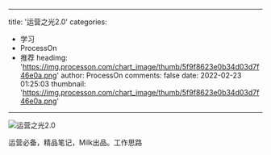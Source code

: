 
---
title: '运营之光2.0'
categories: 
 - 学习
 - ProcessOn
 - 推荐
headimg: 'https://img.processon.com/chart_image/thumb/5f9f8623e0b34d03d7f46e0a.png'
author: ProcessOn
comments: false
date: 2022-02-23 01:25:03
thumbnail: 'https://img.processon.com/chart_image/thumb/5f9f8623e0b34d03d7f46e0a.png'
---

<div>   
<img class="thumb" alt="运营之光2.0" src="https://img.processon.com/chart_image/thumb/5f9f8623e0b34d03d7f46e0a.png" referrerpolicy="no-referrer">
<p>运营必备，精品笔记，Milk出品。工作思路</p>  
</div>
            